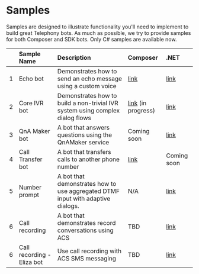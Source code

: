 # Samples

Samples are designed to illustrate functionality you'll need to implement to build great Telephony bots. As much as possible, we try to provide samples for both Composer and SDK bots. Only C# samples are available now.


|    | Sample Name           | Description                                      | Composer  | .NET      |
|:--:|:----------------------|:-------------------------------------------------|:----------|:----------|
|  1 |Echo bot               | Demonstrates how to send an echo message using a custom voice   |[link](samples/csharp_dotnetcore/01.telephony-echo-composer)|[link](samples/csharp_dotnetcore/01.telephony-echo)|
|  2 |Core IVR bot           | Demonstrates how to build a non-trivial IVR system using complex dialog flows   |[link](samples/csharp_dotnetcore/02.telephony-core-ivr-composer) (in progress)|[link](samples/csharp_dotnetcore/02.telephony-core-ivr)|
|  3 |QnA Maker bot          | A bot that answers questions using the QnAMaker service  |Coming soon|[link](samples/csharp_dotnetcore/04.telephony-call-transfer)|
|  4 |Call Transfer bot          | A bot that transfers calls to another phone number |[link](samples/csharp_dotnetcore/04.telephony-call-transfer)|Coming soon|
|  5 |Number prompt          | A bot that demonstrates how to use aggregated DTMF input with adaptive dialogs.  |N/A|[link](samples/csharp_dotnetcore/adaptive-dialog/01.number-prompt)|
|  6 |Call recording         | A bot that demonstrates record conversations using ACS |TBD|[link](samples/csharp_dotnetcore/05.telephony-echo-bot-recording)|
|  6 |Call recording - Eliza bot         | Use call recording with ACS SMS messaging |TBD|[link](samples/csharp_dotnetcore/06.telephony-eliza)|


